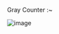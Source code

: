 Gray Counter :~


![image](https://github.com/Raghunandan4/NOC-Router/assets/89443438/cb486e83-4d3d-4152-8143-ae4c40eac9c0)

